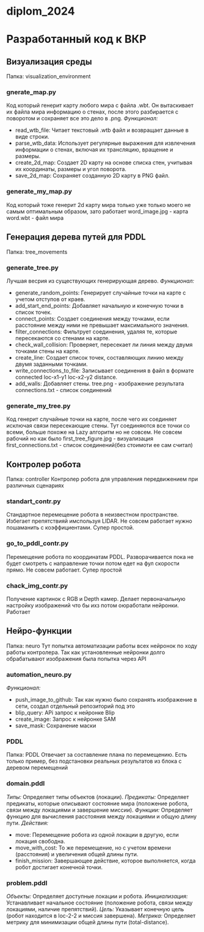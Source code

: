 # diplom_2024
# Разработанный код к ВКР
## Визуализация среды
Папка: visualization_environment
### gnerate_map.py
Код который генерит карту любого мира с файла .wbt. Он вытаскивает их файла мира информацию о стенах, после этого разбирается с поворотом и сохраняет все это дело в  .png.
_Функционал:_
- read_wtb_file: Читает текстовый .wtb файл и возвращает данные в виде строки.
- parse_wtb_data: Использует регулярные выражения для извлечения информации о стенах, включая их трансляцию, вращение и размеры.
- create_2d_map: Создает 2D карту на основе списка стен, учитывая их координаты, размеры и угол поворота.
-  save_2d_map: Сохраняет созданную 2D карту в PNG файл.

### generate_my_map.py 
Код который тоже генерит 2d карту мира только уже только моего не самым оптимальным образом, зато работает
word_image.jpg - карта
word.wbt - файл мира

## Генерация дерева путей для PDDL
Папка: tree_movements
### generate_tree.py
Лучшая весрия из существующих генерирующая дерево.
_Функционал:_
- generate_random_points: Генерирует случайные точки на карте с учетом отступов от краев.
- add_start_end_points: Добавляет начальную и конечную точки в список точек.
- connect_points: Создает соединения между точками, если расстояние между ними не превышает максимального значения.
- filter_connections: Фильтрует соединения, удаляя те, которые пересекаются со стенами на карте.
- check_wall_collision: Проверяет, пересекает ли линия между двумя точками стены на карте.
- create_line: Создает список точек, составляющих линию между двумя заданными точками.
- write_connections_to_file: Записывает соединения в файл в формате connected loc-x1-y1 loc-x2-y2 distance.
- add_walls: Добавляет стены.
tree.png - изображение результата
connections.txt - список соединений
### generate_my_tree.py
Код генерит случайные точки на карте, после чего их соединяет исключая связи пересекающие стены. Тут соединяются все точки со всеми, больше похоже на Lazy алгоритм но не совсем.
Не совсем рабочий но как было
first_tree_figure.jpg - визуализация
first_connections.txt - список соединений(без стоимоти ее сам считал)

## Контролер робота
Папка: controller
Контролер робота для управления передвижением при различных сценариях 
### standart_contr.py
Стандартное перемещение робота в неизвестном пространстве. Избегает препятствияй имспользуя LIDAR. Не совсем работает нужно пошаманить с коэффициентами. Супер простой.
### go_to_pddl_contr.py
Перемещение робота по координатам PDDL. Разворачивается пока не будет смотреть с направление точки потом едет на фул скорости прямо. Не совсем работает. Супер простой
### chack_img_contr.py
Получение картинок с RGB и Depth камер. Делает первоначальную настройку изображений что бы ихз потом оюработали нейронки. Работает

## Нейро-функции
Папка: neuro
Тут попытка автоматизации работы всех нейронок по ходу работы контролера. Так как установленные нейронки долго обрабатывают изображения была попытка через API

### automation_neuro.py
_Функционал:_
- push_image_to_github: Так как нужно было сохранять изображение в сети, создал отдельный репозиторий под это
- blip_query: APi запрос к нейронке Blip
- create_image: Запрос к нейронке SAM
- save_mask: Сохранение маски

### PDDL
Папка: PDDL
Отвечает за составление плана по перемещению. Есть только пример, без подстановки реальных результатов из блока с деревом перемещений
### domain.pddl
_Типы:_ Определяет типы объектов (локации).
_Предикаты:_ Определяет предикаты, которые описывают состояние мира (положение робота, связи между локациями и завершение миссии).
_Функции:_ Определяет функцию для вычисления расстояния между локациями и общую длину пути.
_Действия:_
- move: Перемещение робота из одной локации в другую, если локация свободна.
- move_with_cost: То же перемещение, но с учетом времени (расстояния) и увеличения общей длины пути.
- finish_mission: Завершающее действие, которое выполняется, когда робот достигает конечной точки.

### problem.pddl
_Объекты:_ Определяет доступные локации и робота.
_Инициализация:_ Устанавливает начальное состояние (положение робота, связи между локациями, наличие препятствий).
_Цель:_ Указывает конечную цель (робот находится в loc-2-2 и миссия завершена).
_Метрика:_ Определяет метрику для минимизации общей длины пути (total-distance).




